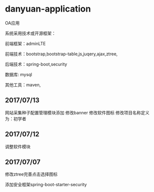 # danyuan-application
OA应用

系统采用技术或开源框架：

前端框架：adminLTE

前端技术：bootstrap,bootstrap-table,js,juqery,ajax,ztree,

后端技术：spring-boot,security

数据库: mysql

其他工具：maven,

## 2017/07/13
网站采集种子配置管理模块添加
修改banner
修改软件图标
修改项目名称定义为：初学者

## 2017/07/12
调整软件模块

## 2017/07/07
修改ztree完善点击选择图标

添加安全框架spring-boot-starter-security
